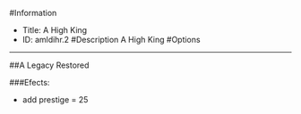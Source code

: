 #Information
 - Title: A High King
 - ID: amldihr.2
#Description
A High King
#Options

___
##A Legacy Restored

###Efects:<ul><li>add prestige = 25</li></ul>
